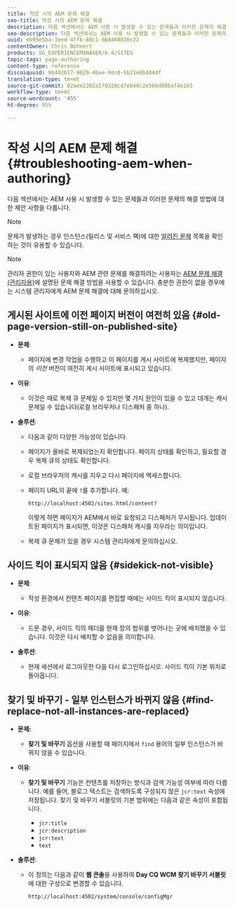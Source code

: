 ```yaml
---
title: 작성 시의 AEM 문제 해결
seo-title: 작성 시의 AEM 문제 해결
description: 다음 섹션에서는 AEM 사용 시 발생할 수 있는 문제들과 이러한 문제의 해결 방법에 대한 제안 사항을 다룹니다.
seo-description: 다음 섹션에서는 AEM 사용 시 발생할 수 있는 문제들과 이러한 문제의 해결 방법에 대한 제안 사항을 다룹니다.
uuid: eb95e5ba-1eed-4ffb-80c1-9b8468820c22
contentOwner: Chris Bohnert
products: SG_EXPERIENCEMANAGER/6.4/SITES
topic-tags: page-authoring
content-type: reference
discoiquuid: 9b492b17-9029-46ae-9dc0-bb21e6b484df
translation-type: tm+mt
source-git-commit: 02aee2202a570320cd7eb40c2e566d886af4e163
workflow-type: tm+mt
source-wordcount: '455'
ht-degree: 95%

---
```



# 작성 시의 AEM 문제 해결{#troubleshooting-aem-when-authoring}

다음 섹션에서는 AEM 사용 시 발생할 수 있는 문제들과 이러한 문제의 해결 방법에 대한 제안 사항을 다룹니다.

>[!NOTE]
>
>문제가 발생하는 경우 인스턴스(릴리스 및 서비스 팩)에 대한 [알려진 문제](/help/release-notes/known-issues.md) 목록을 확인하는 것이 유용할 수 있습니다.

>[!NOTE]
>
>관리자 권한이 있는 사용자와 AEM 관련 문제를 해결하려는 사용자는 [AEM 문제 해결(관리자용)](/help/sites-administering/troubleshoot.md)에 설명된 문제 해결 방법을 사용할 수 있습니다. 충분한 권한이 없을 경우에는 시스템 관리자에게 AEM 문제 해결에 대해 문의하십시오.

## 게시된 사이트에 이전 페이지 버전이 여전히 있음 {#old-page-version-still-on-published-site}

* **문제**:

   * 페이지에 변경 작업을 수행하고 이 페이지를 게시 사이트에 복제했지만, 페이지의 *이전* 버전이 여전히 게시 사이트에 표시되고 있습니다.

* **이유**:

   * 이것은 때로 복제 큐 문제일 수 있지만 몇 가지 원인이 있을 수 있고 대개는 캐시 문제일 수 있습니다(로컬 브라우저나 디스패처 중 하나).

* **솔루션**:

   * 다음과 같이 다양한 가능성이 있습니다.
   * 페이지가 올바로 복제되었는지 확인합니다. 페이지 상태를 확인하고, 필요할 경우 복제 큐의 상태도 확인합니다.
   * 로컬 브라우저의 캐시를 지우고 다시 페이지에 액세스합니다.
   * 페이지 URL의 끝에 `?`를 추가합니다. 예:

      `http://localhost:4502/sites.html/content?`

      이렇게 하면 페이지가 AEM에서 바로 요청되고 디스패처가 무시됩니다. 업데이트된 페이지가 표시되면, 이것은 디스패처 캐시를 지우라는 의미입니다.

   * 복제 큐 문제가 있을 경우 시스템 관리자에게 문의하십시오.

## 사이드 킥이 표시되지 않음 {#sidekick-not-visible}

* **문제**:

   * 작성 환경에서 컨텐츠 페이지를 편집할 때에는 사이드 킥이 표시되지 않습니다.

* **이유**:

   * 드문 경우, 사이드 킥의 헤더를 현재 창의 범위를 벗어나는 곳에 배치했을 수 있습니다. 이것은 다시 배치할 수 없음을 의미합니다.

* **솔루션**:

   * 현재 세션에서 로그아웃한 다음 다시 로그인하십시오. 사이드 킥이 기본 위치로 돌아옵니다.

## 찾기 및 바꾸기 - 일부 인스턴스가 바뀌지 않음 {#find-replace-not-all-instances-are-replaced}

* **문제:**

   * **찾기 및 바꾸기** 옵션을 사용할 때 페이지에서 `find` 용어의 일부 인스턴스가 바뀌지 않을 수 있습니다.

* **이유**:

   * **찾기 및 바꾸기** 기능은 컨텐츠를 저장하는 방식과 검색 가능성 여부에 따라 다릅니다.  예를 들어, 블로그 텍스트는 검색하도록 구성되지 않은 `jcr:text` 속성에 저장됩니다. 찾기 및 바꾸기 서블릿의 기본 범위에는 다음과 같은 속성이 포함됩니다.

      * `jcr:title`
      * `jcr:description`
      * `jcr:text`
      * `text`

* **솔루션**:

   * 이 정의는 다음과 같이 **웹 콘솔**&#x200B;을 사용하여 **Day CQ WCM 찾기 바꾸기 서블릿**&#x200B;에 대한 구성으로 변경할 수 있습니다.

      `http://localhost:4502/system/console/configMgr`

